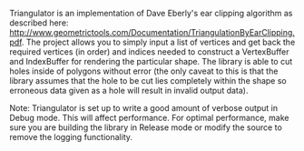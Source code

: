 Triangulator is an implementation of Dave Eberly's ear clipping algorithm as described here: http://www.geometrictools.com/Documentation/TriangulationByEarClipping.pdf. The project allows you to simply input a list of vertices and get back the required vertices (in order) and indices needed to construct a VertexBuffer and IndexBuffer for rendering the particular shape. The library is able to cut holes inside of polygons without error (the only caveat to this is that the library assumes that the hole to be cut lies completely within the shape so erroneous data given as a hole will result in invalid output data).

Note: Triangulator is set up to write a good amount of verbose output in Debug mode. This will affect performance. For optimal performance, make sure you are building the library in Release mode or modify the source to remove the logging functionality.

